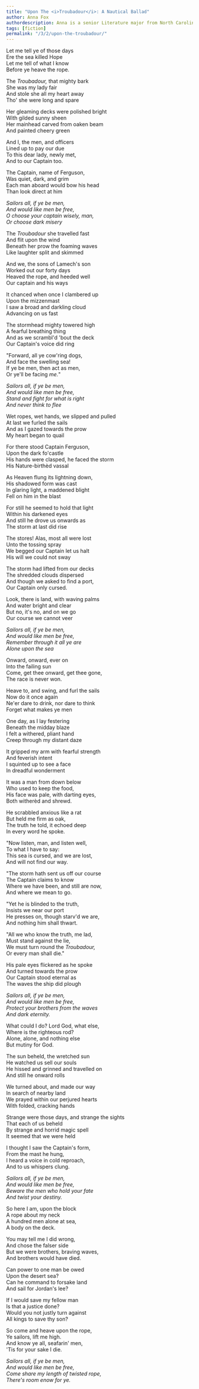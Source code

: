 ```yaml
---
title: "Upon The <i>Troubadour</i>: A Nautical Ballad"
author: Anna Fox
authordescription: Anna is a senior Literature major from North Carolina
tags: [fiction]
permalink: "/3/2/upon-the-troubadour/"
---
```

Let me tell ye of those days\
Ere the sea killed Hope\
Let me tell of what I know\
Before ye heave the rope.

The *Troubadour,* that mighty bark\
She was my lady fair\
And stole she all my heart away\
Tho' she were long and spare

Her gleaming decks were polished bright\
With gilded sunny sheen\
Her mainhead carved from oaken beam\
And painted cheery green

And I, the men, and officers\
Lined up to pay our due\
To this dear lady, newly met,\
And to our Captain too.

The Captain, name of Ferguson,\
Was quiet, dark, and grim\
Each man aboard would bow his head\
Than look direct at him

*Sailors all, if ye be men,\
And would like men be free,\
O choose your captain wisely, man,\
Or choose dark misery*

The *Troubadour* she travelled fast\
And flit upon the wind\
Beneath her prow the foaming waves\
Like laughter split and skimmed

And we, the sons of Lamech's son\
Worked out our forty days\
Heaved the rope, and heeded well\
Our captain and his ways

It chanced when once I clambered up\
Upon the mizzenmast\
I saw a broad and darkling cloud\
Advancing on us fast

The stormhead mighty towered high\
A fearful breathing thing\
And as we scrambl'd 'bout the deck\
Our Captain's voice did ring

"Forward, all ye cow'ring dogs,\
And face the swelling sea!\
If ye be men, then act as men,\
Or ye'll be facing *me.*"

*Sailors all, if ye be men,\
And would like men be free,\
Stand and fight for what is right\
And never think to flee*

Wet ropes, wet hands, we slipped and pulled\
At last we furled the sails\
And as I gazed towards the prow\
My heart began to quail

For there stood Captain Ferguson,\
Upon the dark fo'castle\
His hands were clasped, he faced the storm\
His Nature-birthèd vassal

As Heaven flung its lightning down,\
His shadowed form was cast\
In glaring light, a maddened blight\
Fell on him in the blast

For still he seemed to hold that light\
Within his darkened eyes\
And still he drove us onwards as\
The storm at last did rise

The stores! Alas, most all were lost\
Unto the tossing spray\
We begged our Captain let us halt\
His will we could not sway

The storm had lifted from our decks\
The shredded clouds dispersed\
And though we asked to find a port,\
Our Captain only cursed.

Look, there is land, with waving palms\
And water bright and clear\
But no, it's no, and on we go\
Our course we cannot veer

*Sailors all, if ye be men,\
And would like men be free,\
Remember through it all ye are\
Alone upon the sea*

Onward, onward, ever on\
Into the failing sun\
Come, get thee onward, get thee gone,\
The race is never won.

Heave to, and swing, and furl the sails\
Now do it once again\
Ne'er dare to drink, nor dare to think\
Forget what makes ye men

One day, as I lay festering\
Beneath the midday blaze\
I felt a withered, pliant hand\
Creep through my distant daze

It gripped my arm with fearful strength\
And feverish intent\
I squinted up to see a face\
In dreadful wonderment

It was a man from down below\
Who used to keep the food,\
His face was pale, with darting eyes,\
Both witherèd and shrewd.

He scrabbled anxious like a rat\
But held me firm as oak,\
The truth he told, it echoed deep\
In every word he spoke.

"Now listen, man, and listen well,\
To what I have to say:\
This sea is cursed, and we are lost,\
And will not find our way.

"The storm hath sent us off our course\
The Captain claims to know\
Where we have been, and still are now,\
And where we mean to go.

"Yet he is blinded to the truth,\
Insists we near our port\
He presses on, though starv'd we are,\
And nothing him shall thwart.

"All we who know the truth, me lad,\
Must stand against the lie,\
We must turn round the *Troubadour,*\
Or every man shall die."

His pale eyes flickered as he spoke\
And turned towards the prow\
Our Captain stood eternal as\
The waves the ship did plough

*Sailors all, if ye be men,\
And would like men be free,\
Protect your brothers from the waves\
And dark eternity.*

What could I do? Lord God, what else,\
Where is the righteous rod?\
Alone, alone, and nothing else\
But mutiny for God.

The sun beheld, the wretched sun\
He watched us sell our souls\
He hissed and grinned and travelled on\
And still he onward rolls

We turned about, and made our way\
In search of nearby land\
We prayed within our perjured hearts\
With folded, cracking hands

Strange were those days, and strange the sights\
That each of us beheld\
By strange and horrid magic spell\
It seemed that we were held

I thought I saw the Captain's form,\
From the mast he hung,\
I heard a voice in cold reproach,\
And to us whispers clung.

*Sailors all, if ye be men,\
And would like men be free,\
Beware the men who hold your fate\
And twist your destiny.*

So here I am, upon the block\
A rope about my neck\
A hundred men alone at sea,\
A body on the deck.

You may tell me I did wrong,\
And chose the falser side\
But we were brothers, braving waves,\
And brothers would have died.

Can power to one man be owed\
Upon the desert sea?\
Can he command to forsake land\
And sail for Jordan's lee?

If I would save my fellow man\
Is that a justice done?\
Would you not justly turn against\
All kings to save thy son?

So come and heave upon the rope,\
Ye sailors, lift me high.\
And know ye all, seafarin' men,\
'Tis for your sake I die.

*Sailors all, if ye be men,\
And would like men be free,\
Come share my length of twisted rope,\
There's room enow for ye.*
